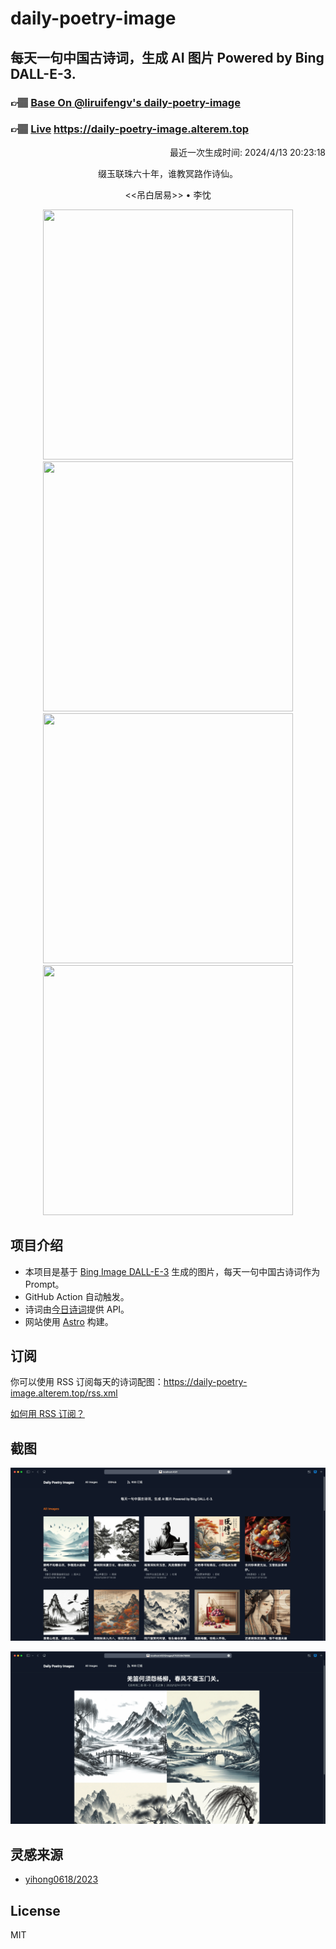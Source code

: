 
# daily-poetry-image

## 每天一句中国古诗词，生成 AI 图片 Powered by Bing DALL-E-3.

### 👉🏽 [Base On @liruifengv's daily-poetry-image](https://github.com/liruifengv/daily-poetry-image)

### 👉🏽 [Live](https://daily-poetry-image.alterem.top/) https://daily-poetry-image.alterem.top

<p align="right">
  最近一次生成时间: 2024/4/13 20:23:18
</p>
<p align="center">
缀玉联珠六十年，谁教冥路作诗仙。
</p>
<p align="center">
<<吊白居易>> • 李忱
</p>
<p align="center">
<img src="https://tse3.mm.bing.net/th/id/OIG3.qeLKFOO1WplcAfGDK6sD" height="400" width="400" />
<img src="https://tse3.mm.bing.net/th/id/OIG3.E4clLlKuLNAHXQZ59.fJ" height="400" width="400" />
<img src="https://tse1.mm.bing.net/th/id/OIG3.08aXyZOXE6D.KMVMZuM5" height="400" width="400" />
<img src="https://tse2.mm.bing.net/th/id/OIG3.3TQ0G9cuvny0.Ois5Grc" height="400" width="400" />
</p>

## 项目介绍

-   本项目是基于 [Bing Image DALL-E-3](https://www.bing.com/images/create) 生成的图片，每天一句中国古诗词作为 Prompt。
-   GitHub Action 自动触发。
-   诗词由[今日诗词](https://www.jinrishici.com/)提供 API。
-   网站使用 [Astro](https://astro.build) 构建。

## 订阅

你可以使用 RSS 订阅每天的诗词配图：https://daily-poetry-image.alterem.top/rss.xml

[如何用 RSS 订阅？](https://zhuanlan.zhihu.com/p/55026716)

## 截图

![图片列表](./screenshots/Snipaste_2023-12-28_21-00-26.png)

![图片详情](./screenshots/Snipaste_2023-12-28_21-00-53.png)

## 灵感来源

-   [yihong0618/2023](https://github.com/yihong0618/2023)

## License

MIT
